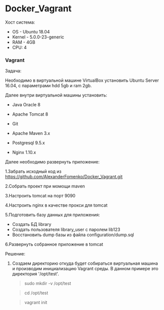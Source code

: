 # Docker_Vagrant

Хост система:
* OS - Ubuntu 18.04
* Kernel - 5.0.0-23-generic
* RAM - 4GB
* CPU: 4

### Vagrant
Задача:

Необходимо в виртуальной машине VirtualBox установить Ubuntu Server 16.04, c параметрами hdd 5gb и ram 2gb.

Далее внутри виртуальной машины установить:

* Java Oracle 8

* Apache Tomcat 8

* Git

* Apache Maven 3.x

* Postgresql 9.5.x

* Nginx 1.10.x

Далее необходимо развернуть приложение:

  1.Забрать исходный код из https://github.com/AlexanderFomenko/Docker_Vagrant.git

  2.Собрать проект при момощи maven
  
  3.Настроить tomcat на порт 9090

  4.Настроить nginx в качестве прокси для tomcat

  5.Подготовить базу данных для приложения:

   * Создать БД library
   * Создать пользователя library_user с паролем lib123
   * Восстановить dump базы из файла configuration/dump.sql
   
  6.Развернуть собранное приложение в tomcat

Решение:

1. Cоздаем директорию откуда будет собираться виртуальная машина и производим инициализацию Vagrant среды. В данном примере это директория '/opt/test'.
    > sudo mkdir -v /opt/test
  
    > cd /opt/test
    
    > vagrant init

